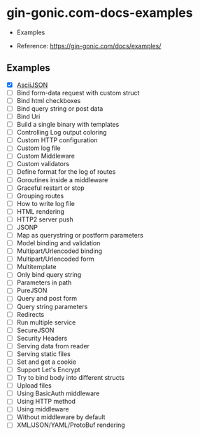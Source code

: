 # gin-gonic.com-docs-examples

- Examples

- Reference: https://gin-gonic.com/docs/examples/


## Examples

- [x] [AsciiJSON](https://github.com/thanhlt-1007/gin-gonic.com-docs-examples-ascii-json)
- [ ] Bind form-data request with custom struct
- [ ] Bind html checkboxes
- [ ] Bind query string or post data
- [ ] Bind Uri
- [ ] Build a single binary with templates
- [ ] Controlling Log output coloring
- [ ] Custom HTTP configuration
- [ ] Custom log file
- [ ] Custom Middleware
- [ ] Custom validators
- [ ] Define format for the log of routes
- [ ] Goroutines inside a middleware
- [ ] Graceful restart or stop
- [ ] Grouping routes
- [ ] How to write log file
- [ ] HTML rendering
- [ ] HTTP2 server push
- [ ] JSONP
- [ ] Map as querystring or postform parameters
- [ ] Model binding and validation
- [ ] Multipart/Urlencoded binding
- [ ] Multipart/Urlencoded form
- [ ] Multitemplate
- [ ] Only bind query string
- [ ] Parameters in path
- [ ] PureJSON
- [ ] Query and post form
- [ ] Query string parameters
- [ ] Redirects
- [ ] Run multiple service
- [ ] SecureJSON
- [ ] Security Headers
- [ ] Serving data from reader
- [ ] Serving static files
- [ ] Set and get a cookie
- [ ] Support Let's Encrypt
- [ ] Try to bind body into different structs
- [ ] Upload files
- [ ] Using BasicAuth middleware
- [ ] Using HTTP method
- [ ] Using middleware
- [ ] Without middleware by default
- [ ] XML/JSON/YAML/ProtoBuf rendering
